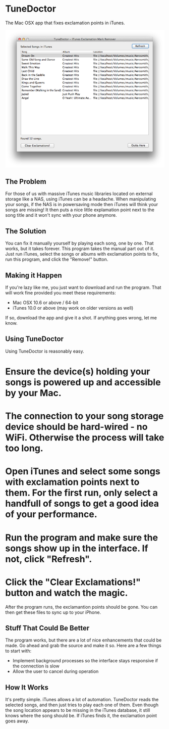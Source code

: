 TuneDoctor
==========
The Mac OSX app that fixes exclamation points in iTunes.

![Tune Doctor Screenshot](tunedoctor-screenshot.png "Screenshot")

The Problem
-----------
For those of us with massive iTunes music libraries located on external storage like a NAS, using iTunes can be a headache.  When manipulating your songs, if the NAS is in powersaving mode then iTunes will think your songs are missing!  It then puts a nice little explamation point next to the song title and it won't sync with your phone anymore.

The Solution
------------
You can fix it manually yourself by playing each song, one by one.  That works, but it takes forever.  This program takes the manual part out of it.  Just run iTunes, select the songs or albums with exclamation points to fix, run this program, and click the "Remove!" button.

Making it Happen
----------------
If you're lazy like me, you just want to download and run the program.  That will work fine provided you meet these requirements:

* Mac OSX 10.6 or above / 64-bit
* iTunes 10.0 or above (may work on older versions as well)

If so, download the app and give it a shot.  If anything goes wrong, let me know.

Using TuneDoctor
----------------
Using TuneDoctor is reasonably easy.  

# Ensure the device(s) holding your songs is powered up and accessible by your Mac.
# The connection to your song storage device should be hard-wired - no WiFi.  Otherwise the process will take too long.
# Open iTunes and select some songs with exclamation points next to them.  For the first run, only select a handfull of songs to get a good idea of your performance.
# Run the program and make sure the songs show up in the interface.  If not, click "Refresh".
# Click the "Clear Exclamations!" button and watch the magic.

After the program runs, the exclamantion points should be gone.  You can then get these files to sync up to your iPhone.

Stuff That Could Be Better
--------------------------
The program works, but there are a lot of nice enhancements that could be made.  Go ahead and grab the source and make it so.  Here are a few things to start with:

* Implement background processes so the interface stays responsive if the connection is slow
* Allow the user to cancel during operation

How It Works
------------
It's pretty simple.  iTunes allows a lot of automation.  TuneDoctor reads the selected songs, and then just tries to play each one of them.  Even though the song location appears to be missing in the iTunes database, it still knows where the song should be.  If iTunes finds it, the exclamation point goes away.

